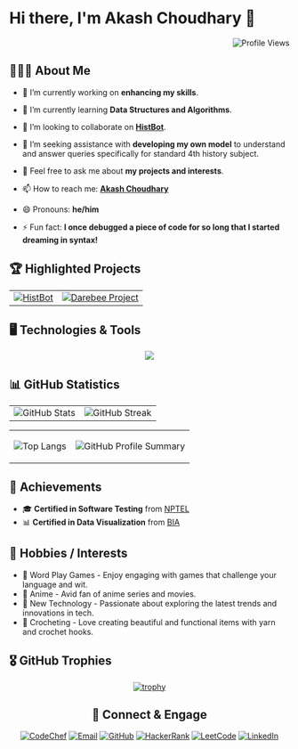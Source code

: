 # Hi there, I'm Akash Choudhary 👋

<div align="right">

![Profile Views](https://visitcount.itsvg.in/api?id=siddhikotre&label=Profile%20Views&color=12&icon=0&pretty=true)

</div>

## 🧑🏼‍🎓 About Me

- 🔭 I’m currently working on **enhancing my skills**.

- 🌱 I’m currently learning **Data Structures and Algorithms**.

- 👯 I’m looking to collaborate on **<a href="https://github.com/iakashchoudhary/HistBot-Your-History-Helper">HistBot</a>**.

- 🤔 I’m seeking assistance with **developing my own model** to understand and answer queries specifically for standard 4th history subject.

- 💬 Feel free to ask me about **my projects and interests**.

- 📫 How to reach me: **<a href="#-connect--engage">Akash Choudhary</a>**

- 😄 Pronouns: **he/him**

- ⚡ Fun fact: **I once debugged a piece of code for so long that I started dreaming in syntax!**

<!--
**iakashchoudhary/iakashchoudhary** is a ✨ _special_ ✨ repository because its `README.md` (this file) appears on your GitHub profile.

Here are some ideas to get you started:

- 🔭 I’m currently working on ...
- 🌱 I’m currently learning ...
- 👯 I’m looking to collaborate on ...
- 🤔 I’m looking for help with ...
- 💬 Ask me about ...
- 📫 How to reach me: ...
- 😄 Pronouns: ...
- ⚡ Fun fact: ...
-->

## 🏆 Highlighted Projects

<div align="center">

|                      |                      |
|:--------------------:|:--------------------:|
| [![HistBot](https://github-readme-stats.vercel.app/api/pin/?username=iakashchoudhary&repo=HistBot-Your-History-Helper)](https://github.com/iakashchoudhary/HistBot-Your-History-Helper) | [![Darebee Project](https://github-readme-stats.vercel.app/api/pin/?username=iakashchoudhary&repo=DareBee-SPA-AngularJS)](https://github.com/iakashchoudhary/DareBee-SPA-AngularJS) |

</div>

## 🖥️ Technologies & Tools

<p align="center">
  <a href="https://skillicons.dev">
    <img src="https://skillicons.dev/icons?i=anaconda,androidstudio&perline=3" />
  </a>
</p>

## 📊 GitHub Statistics

|                        |                       |
|:----------------------:|:---------------------:|
| ![GitHub Stats](https://github-readme-stats.vercel.app/api?username=siddhikotre&show_icons=true&theme=default) | ![GitHub Streak](https://github-readme-streak-stats.herokuapp.com/?user=siddhikotre&theme=default) |

<table align="center">
  <tr>
<td align="center">

![Top Langs](https://github-readme-stats.vercel.app/api/top-langs/?username=siddhikotre&layout=compact)

</td>
<td align="center">

![GitHub Profile Summary](http://github-profile-summary-cards.vercel.app/api/cards/profile-details?username=siddhikotre&theme=github)

</td>
  </tr>
</table>

## 🚀 Achievements

- 🎓 **Certified in Software Testing** from [NPTEL](https://archive.nptel.ac.in/content/noc/NOC24/SEM1/Ecertificates/106/noc24-cs47/Course/NPTEL24CS47S35020037030034542.pdf)
- 📊 **Certified in Data Visualization** from [BIA](https://bia.bostoninstituteofanalytics.org/certificate-masterclass/004)

## 🎨 Hobbies / Interests

- 🎲 Word Play Games - Enjoy engaging with games that challenge your language and wit.
- 🎥 Anime - Avid fan of anime series and movies.
- 🔧 New Technology - Passionate about exploring the latest trends and innovations in tech.
- 🧶 Crocheting - Love creating beautiful and functional items with yarn and crochet hooks.

## 🎖️ GitHub Trophies

<div align="center">

[![trophy](https://github-profile-trophy.vercel.app/?username=siddhikotre)](https://github.com/siddhikotre)

</div>

<div align="center">

## 🔗 Connect & Engage

[![CodeChef](https://img.shields.io/badge/CodeChef-%23CC9966?style=flat-square&logo=codechef&logoColor=white)](https://www.codechef.com/users/siddhi_kotre)
[![Email](https://img.shields.io/badge/Email-%23D14836?style=flat-square&logo=gmail&logoColor=white)](mailto:siddhikotre2002@gmail.com)
[![GitHub](https://img.shields.io/badge/GitHub-%23121011?style=flat-square&logo=github&logoColor=white)](https://github.com/siddhikotre)
[![HackerRank](https://img.shields.io/badge/HackerRank-%2311B44C?style=flat-square&logo=hackerrank&logoColor=white)](https://www.hackerrank.com/siddhikotre2002)
[![LeetCode](https://img.shields.io/badge/LeetCode-%23F7DF1E?style=flat-square&logo=leetcode&logoColor=black)](https://leetcode.com/siddhi_kotre)
[![LinkedIn](https://img.shields.io/badge/LinkedIn-%230077B5?style=flat-square&logo=linkedin&logoColor=white)](https://www.linkedin.com/in/siddhikotre)

</div>
